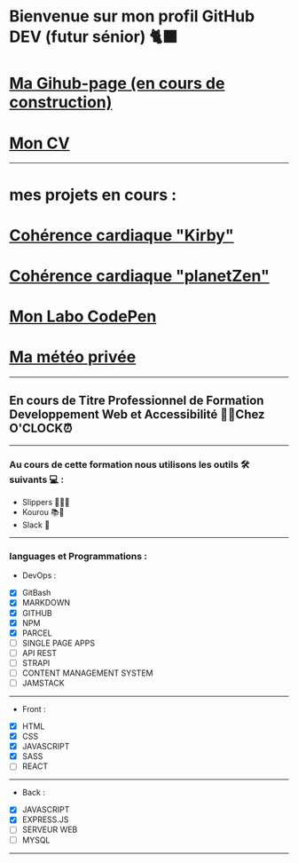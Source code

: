 # Bienvenue sur mon profil GitHub DEV (futur sénior)  🐈‍⬛

# [Ma Gihub-page (en cours de construction)](https://jimmyomont.github.io/)
# [Mon CV](https://cv-omont-jimmy.vercel.app/)
---
# mes projets en cours :
# [Cohérence cardiaque "Kirby" ](https://coherence-cardiaque-nu.vercel.app/#)
# [Cohérence cardiaque "planetZen"](https://coherence-cardiaque-planet.vercel.app/)
# [Mon Labo CodePen](https://codepen.io/jimmy76)
# [Ma météo privée](https://micro-meteo-boulbi.vercel.app/)
---

## En cours de Titre Professionnel de Formation Developpement Web et Accessibilité 👨‍💻Chez **O'CLOCK**⏰
---
### Au cours de cette formation nous utilisons les outils 🛠️ suivants 💻 : 

- Slippers 🧑‍🏫💼
- Kourou 📚📝
- Slack 📱
---
### languages et Programmations : 

* DevOps :
- [x] GitBash
- [x] MARKDOWN
- [x] GITHUB
- [x] NPM
- [x] PARCEL
- [ ] SINGLE PAGE APPS
- [ ] API REST
- [ ] STRAPI
- [ ] CONTENT MANAGEMENT SYSTEM
- [ ] JAMSTACK
---
* Front : 
- [x] HTML 
- [x] CSS
- [x] JAVASCRIPT
- [x] SASS
- [ ] REACT
---
* Back :
- [x] JAVASCRIPT
- [x] EXPRESS.JS
- [ ] SERVEUR WEB
- [ ] MYSQL
---

